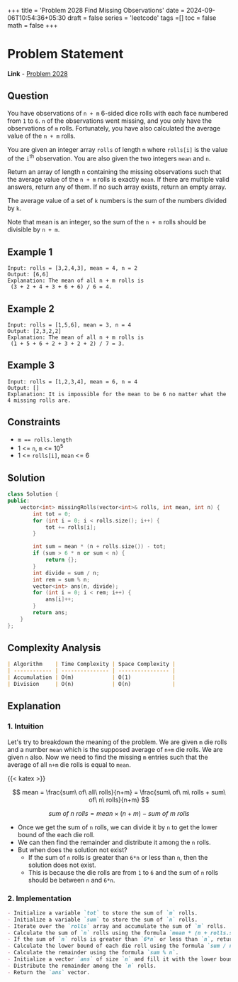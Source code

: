 +++
title = 'Problem 2028 Find Missing Observations'
date = 2024-09-06T10:54:36+05:30
draft = false
series = 'leetcode'
tags =[]
toc = false
math = false
+++

# Problem Statement

**Link** - [Problem 2028](https://leetcode.com/problems/find-missing-observations/description/)

## Question

You have observations of `n + m` 6-sided dice rolls with each face numbered from `1` to `6`. `n` of the observations went missing, and you only have the observations of `m` rolls. Fortunately, you have also calculated the average value of the `n + m` rolls.

You are given an integer array `rolls` of length `m` where `rolls[i]` is the value of the `i`<sup>th</sup> observation. You are also given the two integers `mean` and `n`.

Return an array of length `n` containing the missing observations such that the average value of the `n + m` rolls is exactly `mean`. If there are multiple valid answers, return any of them. If no such array exists, return an empty array.

The average value of a set of `k` numbers is the sum of the numbers divided by `k`.

Note that mean is an integer, so the sum of the `n + m` rolls should be divisible by `n + m`.

## Example 1

```
Input: rolls = [3,2,4,3], mean = 4, n = 2
Output: [6,6]
Explanation: The mean of all n + m rolls is
 (3 + 2 + 4 + 3 + 6 + 6) / 6 = 4.
```

## Example 2

```
Input: rolls = [1,5,6], mean = 3, n = 4
Output: [2,3,2,2]
Explanation: The mean of all n + m rolls is
 (1 + 5 + 6 + 2 + 3 + 2 + 2) / 7 = 3.
```

## Example 3

```
Input: rolls = [1,2,3,4], mean = 6, n = 4
Output: []
Explanation: It is impossible for the mean to be 6 no matter what the 4 missing rolls are.
```

## Constraints

- `m == rolls.length`
- 1 <= `n`, `m` <= 10<sup>5</sup>
- 1 <= `rolls[i]`, `mean` <= 6

## Solution

```cpp
class Solution {
public:
    vector<int> missingRolls(vector<int>& rolls, int mean, int n) {
        int tot = 0;
        for (int i = 0; i < rolls.size(); i++) {
            tot += rolls[i];
        }

        int sum = mean * (n + rolls.size()) - tot;
        if (sum > 6 * n or sum < n) {
            return {};
        }
        int divide = sum / n;
        int rem = sum % n;
        vector<int> ans(n, divide);
        for (int i = 0; i < rem; i++) {
            ans[i]++;
        }
        return ans;
    }
};
```

## Complexity Analysis

```markdown
| Algorithm    | Time Complexity | Space Complexity |
| ------------ | --------------- | ---------------- |
| Accumulation | O(m)            | O(1)             |
| Division     | O(n)            | O(n)             |
```

## Explanation

### 1. Intuition

Let's try to breakdown the meaning of the problem.
We are given `m` die rolls and a number `mean` which is the supposed average of `n+m` die rolls. We are given `n` also.
Now we need to find the missing `m` entries such that the average of all `n+m` die rolls is equal to `mean`.

{{< katex >}}

$$
mean = \frac{sum\ of\ all\ rolls}{n+m} = \frac{sum\ of\ m\ rolls + sum\ of\ n\ rolls}{n+m}
$$

$$
sum\ of\ n\ rolls = mean \times (n+m) - sum\ of\ m\ rolls
$$

- Once we get the sum of `n` rolls, we can divide it by `n` to get the lower bound of the each die roll.
- We can then find the remainder and distribute it among the `n` rolls.
- But when does the solution not exist?
  - If the sum of `n` rolls is greater than `6*n` or less than `n`, then the solution does not exist.
  - This is because the die rolls are from `1` to `6` and the sum of `n` rolls should be between `n` and `6*n`.

### 2. Implementation

```markdown
- Initialize a variable `tot` to store the sum of `m` rolls.
- Initialize a variable `sum` to store the sum of `n` rolls.
- Iterate over the `rolls` array and accumulate the sum of `m` rolls.
- Calculate the sum of `n` rolls using the formula `mean * (n + rolls.size()) - tot`.
- If the sum of `n` rolls is greater than `6*n` or less than `n`, return an empty array.
- Calculate the lower bound of each die roll using the formula `sum / n`.
- Calculate the remainder using the formula `sum % n`.
- Initialize a vector `ans` of size `n` and fill it with the lower bound of each die roll.
- Distribute the remainder among the `n` rolls.
- Return the `ans` vector.
```
